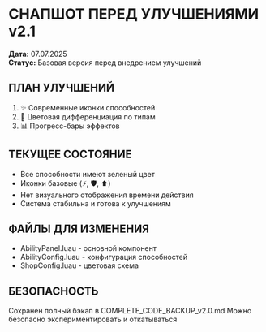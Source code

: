 # СНАПШОТ ПЕРЕД УЛУЧШЕНИЯМИ v2.1
**Дата:** 07.07.2025  
**Статус:** Базовая версия перед внедрением улучшений

## ПЛАН УЛУЧШЕНИЙ
1. ✨ Современные иконки способностей
2. 🌈 Цветовая дифференциация по типам
3. 📊 Прогресс-бары эффектов

## ТЕКУЩЕЕ СОСТОЯНИЕ
- Все способности имеют зеленый цвет
- Иконки базовые (⚡, 🛡️, ⬆️)
- Нет визуального отображения времени действия
- Система стабильна и готова к улучшениям

## ФАЙЛЫ ДЛЯ ИЗМЕНЕНИЯ
- AbilityPanel.luau - основной компонент
- AbilityConfig.luau - конфигурация способностей
- ShopConfig.luau - цветовая схема

## БЕЗОПАСНОСТЬ
Сохранен полный бэкап в COMPLETE_CODE_BACKUP_v2.0.md
Можно безопасно экспериментировать и откатываться
